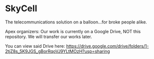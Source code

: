 # SkyCell
The telecommunications solution on a balloon...for broke people alike.

Apex organizers: Our work is currently on a Google Drive, NOT this repository. We will transfer our works later.

You can view said Drive here: https://drive.google.com/drive/folders/1-2tjZ8s_5K9JGS_gBorRqoVJ9YLtMOzH?usp=sharing

